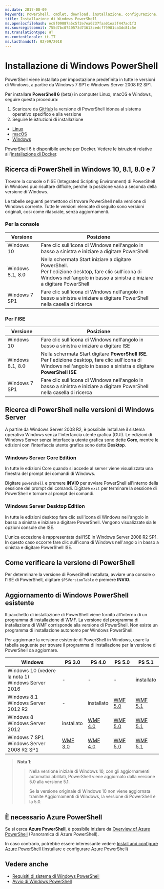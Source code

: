 ```yaml
---
ms.date: 2017-08-09
keywords: PowerShell, cmdlet, download, installazione, configurazione, Windows 10, Windows 8.1, Windows 8.0, Windows 7
title: Installazione di Windows PowerShell
ms.openlocfilehash: ec8f09087a5c5f2e7ea6237faa01ea3f447ad1f3
ms.sourcegitcommit: 755d7bc0740573d73613cedcf79981ca3dc81c5e
ms.translationtype: HT
ms.contentlocale: it-IT
ms.lasthandoff: 02/09/2018
---
```

# <a name="installing-windows-powershell"></a>Installazione di Windows PowerShell

PowerShell viene installato per impostazione predefinita in tutte le versioni di Windows, a partire da Windows 7 SP1 e Windows Server 2008 R2 SP1.

Per installare **PowerShell 6** (beta) in computer Linux, macOS e Windows, seguire questa procedura:

1. Scaricare da [GitHub](https://github.com/powershell/powershell#get-powershell) la versione di PowerShell idonea al sistema operativo specifico e alla versione
1. Seguire le istruzioni di installazione
  - [Linux](https://github.com/PowerShell/PowerShell/blob/master/docs/installation/linux.md)
  - [macOS](https://github.com/PowerShell/PowerShell/blob/master/docs/installation/macos.md)
  - [Windows](https://github.com/PowerShell/PowerShell/blob/master/docs/installation/windows.md#msi)

PowerShell 6 è disponibile anche per Docker. Vedere le istruzioni relative all'[installazione di Docker](https://github.com/PowerShell/PowerShell/tree/master/docker).

## <a name="finding-powershell-in-windows-10-81-80-and-7"></a>Ricerca di PowerShell in Windows 10, 8.1, 8.0 e 7

Trovare la console o l'ISE (Integrated Scripting Environment) di PowerShell in Windows può risultare difficile, perché la posizione varia a seconda della versione di Windows.

Le tabelle seguenti permettono di trovare PowerShell nella versione di Windows corrente.
Tutte le versioni elencate di seguito sono versioni originali, così come rilasciate, senza aggiornamenti.

### <a name="for-console"></a>Per la console

Versione | Posizione
-- | --
Windows 10 | Fare clic sull'icona di Windows nell'angolo in basso a sinistra e iniziare a digitare PowerShell
Windows 8.1, 8.0 | Nella schermata Start iniziare a digitare PowerShell.<br/>Per l'edizione desktop, fare clic sull'icona di Windows nell'angolo in basso a sinistra e iniziare a digitare PowerShell
Windows 7 SP1 | Fare clic sull'icona di Windows nell'angolo in basso a sinistra e iniziare a digitare PowerShell nella casella di ricerca

### <a name="for-ise"></a>Per l'ISE

Versione | Posizione
-- | --
Windows 10 | Fare clic sull'icona di Windows nell'angolo in basso a sinistra e iniziare a digitare ISE
Windows 8.1, 8.0 | Nella schermata Start digitare **PowerShell ISE**.<br/>Per l'edizione desktop, fare clic sull'icona di Windows nell'angolo in basso a sinistra e digitare **PowerShell ISE**
Windows 7 SP1 | Fare clic sull'icona di Windows nell'angolo in basso a sinistra e iniziare a digitare PowerShell nella casella di ricerca

## <a name="finding-powershell-in-windows-server-versions"></a>Ricerca di PowerShell nelle versioni di Windows Server

A partire da Windows Server 2008 R2, è possibile installare il sistema operativo Windows senza l'interfaccia utente grafica (GUI).
Le edizioni di Windows Server senza interfaccia utente grafica sono dette **Core**, mentre le edizioni con l'interfaccia utente grafica sono dette **Desktop**.

### <a name="windows-server-core-editions"></a>Windows Server Core Edition

In tutte le edizioni Core quando si accede al server viene visualizzata una finestra del prompt dei comandi di Windows.

Digitare `powershell` e premere **INVIO** per avviare PowerShell all'interno della sessione del prompt dei comandi. Digitare `exit` per terminare la sessione di PowerShell e tornare al prompt dei comandi.

### <a name="windows-server-desktop-editions"></a>Windows Server Desktop Edition

In tutte le edizioni desktop fare clic sull'icona di Windows nell'angolo in basso a sinistra e iniziare a digitare PowerShell.
Vengono visualizzate sia le opzioni console che ISE.

L'unica eccezione è rappresentata dall'ISE in Windows Server 2008 R2 SP1. In questo caso occorre fare clic sull'icona di Windows nell'angolo in basso a sinistra e digitare PowerShell ISE.

## <a name="how-to-check-the-version-of-powershell"></a>Come verificare la versione di PowerShell

Per determinare la versione di PowerShell installata, avviare una console o l'ISE di PowerShell, digitare `$PSVersionTable` e premere **INVIO**.

## <a name="upgrading-existing-windows-powershell"></a>Aggiornamento di Windows PowerShell esistente

Il pacchetto di installazione di PowerShell viene fornito all'interno di un programma di installazione di WMF.
La versione del programma di installazione di WMF corrisponde alla versione di PowerShell. Non esiste un programma di installazione autonomo per Windows PowerShell.

Per aggiornare la versione esistente di PowerShell in Windows, usare la tabella seguente per trovare il programma di installazione per la versione di PowerShell da aggiornare.

Windows | PS 3.0 | PS 4.0 | PS 5.0 | PS 5.1 |
--|--|--|--|--|
Windows 10 (vedere la nota 1)<br/>Windows Server 2016 | - | - | - | installato
Windows 8.1<br/>Windows Server 2012 R2 | - | installato | [WMF 5.0](https://www.microsoft.com/en-us/download/details.aspx?id=50395) | [WMF 5.1](https://www.microsoft.com/en-us/download/details.aspx?id=54616)
Windows 8<br/>Windows Server 2012 | installato | [WMF 4.0](https://www.microsoft.com/en-us/download/details.aspx?id=40855) | [WMF 5.0](https://www.microsoft.com/en-us/download/details.aspx?id=50395) | [WMF 5.1](https://www.microsoft.com/en-us/download/details.aspx?id=54616)
Windows 7 SP1<br/>Windows Server 2008 R2 SP1 | [WMF 3.0](https://www.microsoft.com/en-us/download/details.aspx?id=34595) | [WMF 4.0](https://www.microsoft.com/en-us/download/details.aspx?id=40855) | [WMF 5.0](https://www.microsoft.com/en-us/download/details.aspx?id=50395) | [WMF 5.1](https://www.microsoft.com/en-us/download/details.aspx?id=54616)

> **Nota 1**:
  >>
  >> Nella versione iniziale di Windows 10, con gli aggiornamenti automatici abilitati, PowerShell viene aggiornato dalla versione 5.0 alla versione 5.1.
  >>
  >> Se la versione originale di Windows 10 non viene aggiornata tramite Aggiornamenti di Windows, la versione di PowerShell è la 5.0.

## <a name="need-azure-powershell"></a>È necessario Azure PowerShell

Se si cerca **Azure PowerShell**, è possibile iniziare da [Overview of Azure PowerShell](https://docs.microsoft.com/en-us/powershell/azure) (Panoramica di Azure PowerShell).

In caso contrario, potrebbe essere interessante vedere [Install and configure Azure PowerShell](https://docs.microsoft.com/en-us/powershell/azure/install-azurerm-ps) (Installare e configurare Azure PowerShell)

## <a name="see-also"></a>Vedere anche

- [Requisiti di sistema di Windows PowerShell](Windows-PowerShell-System-Requirements.md)
- [Avvio di Windows PowerShell](Starting-Windows-PowerShell.md)
